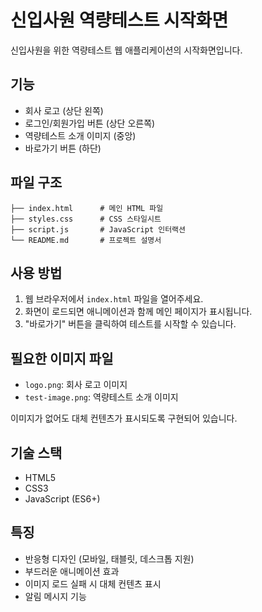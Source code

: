 # 신입사원 역량테스트 시작화면

신입사원을 위한 역량테스트 웹 애플리케이션의 시작화면입니다.

## 기능

- 회사 로고 (상단 왼쪽)
- 로그인/회원가입 버튼 (상단 오른쪽)
- 역량테스트 소개 이미지 (중앙)
- 바로가기 버튼 (하단)

## 파일 구조

```
├── index.html      # 메인 HTML 파일
├── styles.css      # CSS 스타일시트
├── script.js       # JavaScript 인터랙션
└── README.md       # 프로젝트 설명서
```

## 사용 방법

1. 웹 브라우저에서 `index.html` 파일을 열어주세요.
2. 화면이 로드되면 애니메이션과 함께 메인 페이지가 표시됩니다.
3. "바로가기" 버튼을 클릭하여 테스트를 시작할 수 있습니다.

## 필요한 이미지 파일

- `logo.png`: 회사 로고 이미지
- `test-image.png`: 역량테스트 소개 이미지

이미지가 없어도 대체 컨텐츠가 표시되도록 구현되어 있습니다.

## 기술 스택

- HTML5
- CSS3
- JavaScript (ES6+)

## 특징

- 반응형 디자인 (모바일, 태블릿, 데스크톱 지원)
- 부드러운 애니메이션 효과
- 이미지 로드 실패 시 대체 컨텐츠 표시
- 알림 메시지 기능 